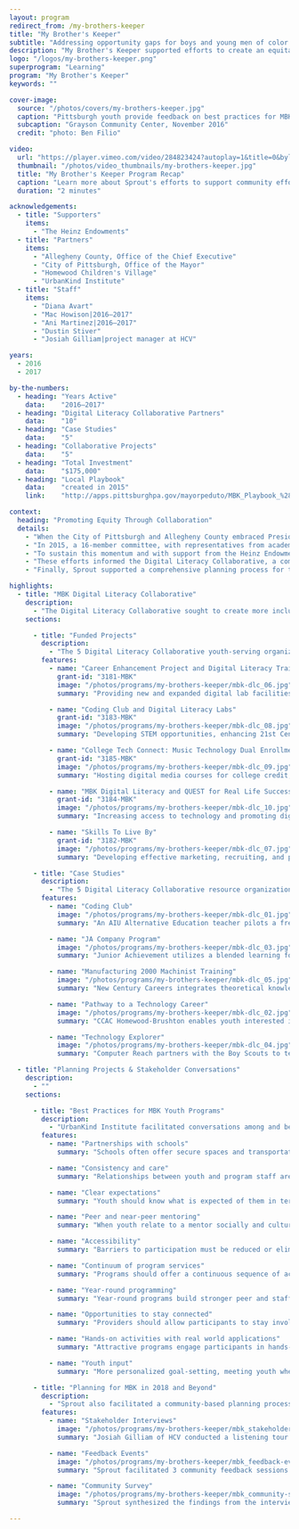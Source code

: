 ```yaml
---
layout: program
redirect_from: /my-brothers-keeper
title: "My Brother's Keeper"
subtitle: "Addressing opportunity gaps for boys and young men of color from cradle to career."
description: "My Brother's Keeper supported efforts to create an equitable community where all residents—especially boys and young men of color—benefit from the growth and improvements made in Pittsburgh. Sprout created a community of practice to foster digital literacy and supported planning and research efforts."
logo: "/logos/my-brothers-keeper.png"
superprogram: "Learning"
program: "My Brother's Keeper"
keywords: ""

cover-image:
  source: "/photos/covers/my-brothers-keeper.jpg"
  caption: "Pittsburgh youth provide feedback on best practices for MBK programs"
  subcaption: "Grayson Community Center, November 2016"
  credit: "photo: Ben Filio"

video:
  url: "https://player.vimeo.com/video/284823424?autoplay=1&title=0&byline=0&portrait=0"
  thumbnail: "/photos/video_thumbnails/my-brothers-keeper.jpg"
  title: "My Brother's Keeper Program Recap"
  caption: "Learn more about Sprout's efforts to support community efforts that create a more equitable community—especially for boys and young men of color."
  duration: "2 minutes"

acknowledgements:
  - title: "Supporters"
    items:
      - "The Heinz Endowments"
  - title: "Partners"
    items:
      - "Allegheny County, Office of the Chief Executive"
      - "City of Pittsburgh, Office of the Mayor"
      - "Homewood Children's Village"
      - "UrbanKind Institute"
  - title: "Staff"
    items:
      - "Diana Avart"
      - "Mac Howison|2016–2017"
      - "Ani Martinez|2016–2017"
      - "Dustin Stiver"
      - "Josiah Gilliam|project manager at HCV"

years:
  - 2016
  - 2017

by-the-numbers:
  - heading: "Years Active"
    data:    "2016–2017"
  - heading: "Digital Literacy Collaborative Partners"
    data:    "10"
  - heading: "Case Studies"
    data:    "5"
  - heading: "Collaborative Projects"
    data:    "5"
  - heading: "Total Investment"
    data:    "$175,000"
  - heading: "Local Playbook"
    data:    "created in 2015"
    link:    "http://apps.pittsburghpa.gov/mayorpeduto/MBK_Playbook_%28Web_View_Pittsburgh-Allegheny_County_2015%29.pdf"

context:
  heading: "Promoting Equity Through Collaboration"
  details:
    - "When the City of Pittsburgh and Allegheny County embraced President Obama’s call to action for My Brother’s Keeper (MBK), The Sprout Fund quickly supported the regional commitment to create a more equitable community where all residents—especially boys and young men of color—benefit from the growth and improvements made in Pittsburgh."
    - "In 2015, a 16-member committee, with representatives from academia, the clergy, community groups, police, city and county government and local school systems, created the local MBK Playbook for the City of Pittsburgh and Allegheny County. Released in October 2015, it identifying strategies and community partners already working to achieve social and economic equity."
    - "To sustain this momentum and with support from the Heinz Endowments, Sprout engaged Homewood Children’s Village (HCV) to serve as the MBK project manager. HCV was tasked to plan and execute MBK-related meetings, communication, evaluation, and advocacy. Additionally, Sprout engaged Urbankind Institute to lead a community and stakeholder planning process."
    - "These efforts informed the Digital Literacy Collaborative, a community of practice Sprout established to connect organizations who worked directly with youth, particularly young men of color ages 16-24, in out-of-school-time settings, to resource organizations with demonstrated experience in mentorship, youth leadership, and/or digital literacy best practices."
    - "Finally, Sprout supported a comprehensive planning process for the future of MBK. An in-depth action plan was developed as a result of stakeholder feedback and community conversations. The action plan was used to secure ongoing funding for the initiative at a new long-term organizational home."

highlights:
  - title: "MBK Digital Literacy Collaborative"
    description:
      - "The Digital Literacy Collaborative sought to create more inclusive community programming through the implementation of projects and activities that cultivated digital literacy skills connected to future employment for boys and young men of color. Through a series of 3 professional development and technical assistance sessions during Summer 2017, the youth-serving organizations and resources partners worked to refine plans for 2017-18 programming and create case studies illustrating high-quality program examples."
    sections:

      - title: "Funded Projects"
        description:
          - "The 5 Digital Literacy Collaborative youth-serving organizations each received project support to develop and implement new programming with their resource organization partner."
        features:
          - name: "Career Enhancement Project and Digital Literacy Training"
            grant-id: "3181-MBK"
            image: "/photos/programs/my-brothers-keeper/mbk-dlc_06.jpg"
            summary: "Providing new and expanded digital lab facilities, computer literacy training, and mentorship for youth and families in Garfield with Brothers and Sisters Emerging."

          - name: "Coding Club and Digital Literacy Labs"
            grant-id: "3183-MBK"
            image: "/photos/programs/my-brothers-keeper/mbk-dlc_08.jpg"
            summary: "Developing STEM opportunities, enhancing 21st Century skills, and providing career exploration support for youth in McKees Rocks at Focus on Renewal."

          - name: "College Tech Connect: Music Technology Dual Enrollment Program"
            grant-id: "3185-MBK"
            image: "/photos/programs/my-brothers-keeper/mbk-dlc_09.jpg"
            summary: "Hosting digital media courses for college credit, reducing barriers to college enrollment, and providing ongoing mentorship for youth in Homewood with YMCA Greater Pittsburgh."

          - name: "MBK Digital Literacy and QUEST for Real Life Success"
            grant-id: "3184-MBK"
            image: "/photos/programs/my-brothers-keeper/mbk-dlc_10.jpg"
            summary: "Increasing access to technology and promoting digital-based entrepreneurship in City and County neighborhoods with Will Allen Foundation."

          - name: "Skills To Live By"
            grant-id: "3182-MBK"
            image: "/photos/programs/my-brothers-keeper/mbk-dlc_07.jpg"
            summary: "Developing effective marketing, recruiting, and precision machine skills training relevant to the needs of the Hazelwood community at Center of Life."

      - title: "Case Studies"
        description:
          - "The 5 Digital Literacy Collaborative resource organizations developed case studies on programs that provided youth with the opportunity to acquire technological, social, and academic skills that enhanced their quality of life and ability to secure employment. Resource organizations were encouraged to select a program that also incorporated peer-supported mentorship, workforce development, and excellence in digital literacy training."
        features:
          - name: "Coding Club"
            image: "/photos/programs/my-brothers-keeper/mbk-dlc_01.jpg"
            summary: "An AIU Alternative Education teacher pilots a free coding club for youth by utilizing Code.org’s high-quality, freely available resources."

          - name: "JA Company Program"
            image: "/photos/programs/my-brothers-keeper/mbk-dlc_03.jpg"
            summary: "Junior Achievement utilizes a blended learning format to help students explore the principles of entrepreneurship, financial literacy, and business success."

          - name: "Manufacturing 2000 Machinist Training"
            image: "/photos/programs/my-brothers-keeper/mbk-dlc_05.jpg"
            summary: "New Century Careers integrates theoretical knowledge with project-based, hands-on machining competency development using equipment prevalent within the region’s machining industry."

          - name: "Pathway to a Technology Career"
            image: "/photos/programs/my-brothers-keeper/mbk-dlc_02.jpg"
            summary: "CCAC Homewood-Brushton enables youth interested in music technology and transitioning into college to take an entry level course through the community college."

          - name: "Technology Explorer"
            image: "/photos/programs/my-brothers-keeper/mbk-dlc_04.jpg"
            summary: "Computer Reach partners with the Boy Scouts to teach computer skills, explore tech-related career opportunities, and bring access to technology to the neighborhoods of the high school participants."

  - title: "Planning Projects & Stakeholder Conversations"
    description:
      - ""
    sections:

      - title: "Best Practices for MBK Youth Programs"
        description:
          - "UrbanKind Institute facilitated conversations among and between young men, service providers, and others about out-of-school programming via 7 public planning sessions in venues across Allegheny County. Based on the information generated by UrbanKind, Sprout identified the following programmatic recommendations for best practices to narrow the opportunity gap for youth in Pittsburgh and Allegheny County."
        features:
          - name: "Partnerships with schools"
            summary: "Schools often offer secure spaces and transportation options, which are desirable elements in program design. However, many high-quality programs also exist outside of the traditional school context."

          - name: "Consistency and care"
            summary: "Relationships between youth and program staff are critical but take time to build. Programs that retain participants are spaces where youth feel loved and listened to, and where they feel a sense of belonging and stability."

          - name: "Clear expectations"
            summary: "Youth should know what is expected of them in terms of attendance and participation as well as the skills and experiences a program can (and cannot) offer so that youth can make informed decisions about participation."

          - name: "Peer and near-peer mentoring"
            summary: "When youth relate to a mentor socially and culturally, and are made responsible for a peer’s success, they learn valuable lessons in leadership and other beneficial social and professional skills."

          - name: "Accessibility"
            summary: "Barriers to participation must be reduced or eliminated. Accessibility considerations include proximity to programs, public transportation, participation and registration costs, perception of promotional materials, and ADA compliance."

          - name: "Continuum of program services"
            summary: "Programs should offer a continuous sequence of activities to choose from, go between, or grow into to expose youth to relevant opportunities and encourage interest in digital technology fields."

          - name: "Year-round programming"
            summary: "Year-round programs build stronger peer and staff relationships with youth, offer more in-depth learning experiences, and provide consistent safe spaces for participants not supported at home or in-school."

          - name: "Opportunities to stay connected"
            summary: "Providers should allow participants to stay involved even after youth finish high school and “age out.” Such youth build deeper relationships, serve as peer mentors, and help to shape future programming."

          - name: "Hands-on activities with real world applications"
            summary: "Attractive programs engage participants in hands-on, experiential learning focused on life skills and/or college and career preparation, which often includes digital literacy."

          - name: "Youth input"
            summary: "More personalized goal-setting, meeting youth where they are, and making participants part of the assessment process at the beginning of a new program are critical when setting the program’s goals and outcomes."

      - title: "Planning for MBK in 2018 and Beyond"
        description:
          - "Sprout also facilitated a community-based planning process to inform the future of the My Brother's Keeper Pittsburgh-Allegheny County initiative. The following activities were used to develop an action plan to guide the MBK initiative into 2018 and beyond."
        features:
          - name: "Stakeholder Interviews"
            image: "/photos/programs/my-brothers-keeper/mbk_stakeholder-interviews.jpg"
            summary: "Josiah Gilliam of HCV conducted a listening tour and gathered feedback from 21 stakeholders engaged in the MBK community."

          - name: "Feedback Events"
            image: "/photos/programs/my-brothers-keeper/mbk_feedback-events.jpg"
            summary: "Sprout facilitated 3 community feedback sessions to garner feedback from MBK stakeholders. These events occurred in the Hill District, McKees Rocks, and Homewood."

          - name: "Community Survey"
            image: "/photos/programs/my-brothers-keeper/mbk_community-survey.jpg"
            summary: "Sprout synthesized the findings from the interviews and community feedback events and released a digital survey to solicit additional feedback from the MBK Community."

---
```

